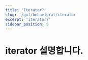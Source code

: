 ```yaml
---
title: 'Iterator?'
slug: '/gof/behavioral/iterator'
excerpt: 'iterator?'
sidebar_position: 5
---
```


# iterator 설명합니다.